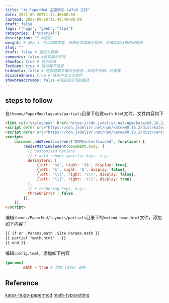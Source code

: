 ```yaml
---
title: "为 PaperMod 主题添加 LaTeX 支持"
date: 2022-09-26T11:42:46+08:00
lastmod: 2022-09-26T11:42:46+08:00
draft: false
tags: ["hugo", "geek", "tips"]
categories: ["tutorial"]
description: "" #描述
weight: # 输入 1 可以顶置文章，用来给文章展示排序，不填就默认按时间排序
slug: ""
draft: false # 是否为草稿
comments: false #是否展示评论
showToc: true # 显示目录
TocOpen: true # 自动展开目录
hidemeta: false # 是否隐藏文章的元信息，如发布日期、作者等
disableShare: true # 底部不显示分享栏
showbreadcrumbs: false #顶部显示当前路径
---
```


## steps to follow
在`themes/PaperMod/layouts/partials`目录下创建`math.html`文件，文件内容如下
```html
<link rel="stylesheet" href="https://cdn.jsdelivr.net/npm/katex@0.16.2/dist/katex.min.css" integrity="sha384-bYdxxUwYipFNohQlHt0bjN/LCpueqWz13HufFEV1SUatKs1cm4L6fFgCi1jT643X" crossorigin="anonymous">
<script defer src="https://cdn.jsdelivr.net/npm/katex@0.16.2/dist/katex.min.js" integrity="sha384-Qsn9KnoKISj6dI8g7p1HBlNpVx0I8p1SvlwOldgi3IorMle61nQy4zEahWYtljaz" crossorigin="anonymous"></script>
<script defer src="https://cdn.jsdelivr.net/npm/katex@0.16.2/dist/contrib/auto-render.min.js" integrity="sha384-+VBxd3r6XgURycqtZ117nYw44OOcIax56Z4dCRWbxyPt0Koah1uHoK0o4+/RRE05" crossorigin="anonymous"></script>
<script>
    document.addEventListener("DOMContentLoaded", function() {
        renderMathInElement(document.body, {
          // customised options
          // • auto-render specific keys, e.g.:
          delimiters: [
              {left: '$$', right: '$$', display: true},
              {left: '$', right: '$', display: false},
              {left: '\\(', right: '\\)', display: false},
              {left: '\\[', right: '\\]', display: true}
          ],
          // • rendering keys, e.g.:
          throwOnError : false
        });
    });
</script>
```

编辑`themes/PaperMod/layouts/partials`目录下的`extend_head.html`文件，添加如下内容：
```html
{{ if or .Params.math .Site.Params.math }}
{{ partial "math.html" . }}
{{ end }}
```

编辑`config.toml`，添加如下内容
```toml
[params]
        math = true # 添加 latex 支持
```

## Reference
[katex-hugo-papermod](https://rkilingr.me/posts/katex-hugo/)
[math-typesetting](https://adityatelange.github.io/hugo-PaperMod/posts/math-typesetting/)


